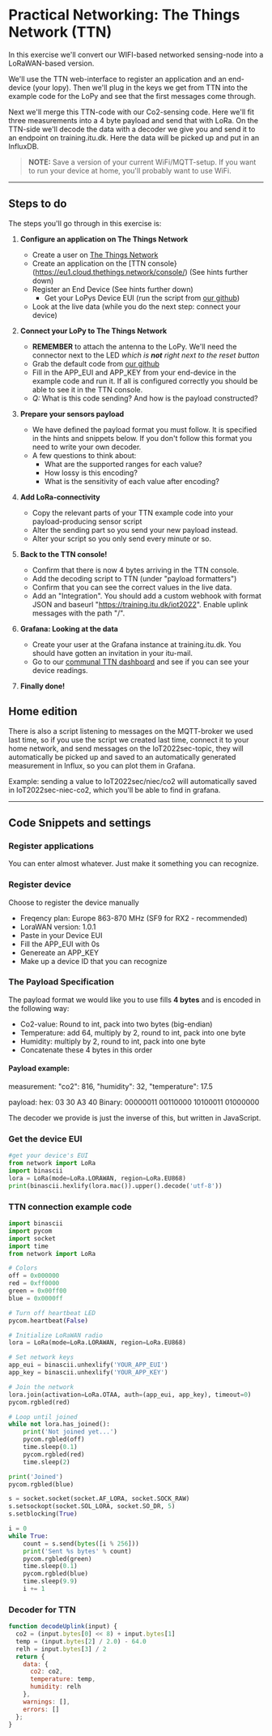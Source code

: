 # Practical Networking: The Things Network (TTN)

In this exercise we'll convert our WIFI-based networked sensing-node into a LoRaWAN-based version.

We'll use the TTN web-interface to register an application and an end-device (your lopy). Then we'll plug in the keys we get from TTN into the example code for the LoPy and see that the first messages come through.

Next we'll merge this TTN-code with our Co2-sensing code. 
Here we'll fit three measurements into a 4 byte payload and send that with LoRa. 
On the TTN-side we'll decode the data with a decoder we give you and send it to an endpoint on training.itu.dk. Here the data will be picked up and put in an InfluxDB.

> __NOTE:__ Save a version of your current WiFi/MQTT-setup. If you want to run your device at home, you'll probably want to use WiFi.

---

## Steps to do
The steps you'll go through in this exercise is:

1. __Configure an application on The Things Network__
    - Create a user on [The Things Network](thethingsnetwork.org/login/) 
    - Create an application on the [TTN console}(https://eu1.cloud.thethings.network/console/) (See hints further down)
    - Register an End Device (See hints further down)
        - Get your LoPys Device EUI (run the script from [our github](https://github.com/ITU-DASYALab/IoT_course/blob/main/guides/lopyLoRa%26TTN.md))
    - Look at the live data (while you do the next step: connect your device) 

2. __Connect your LoPy to The Things Network__
    - __REMEMBER__ to attach the antenna to the LoPy. We'll need the connector next to the LED _which is __not__ right next to the reset button_ 
    - Grab the default code from [our github](https://github.com/ITU-DASYALab/IoT_course/blob/main/guides/lopyLoRa%26TTN.md)
    - Fill in the APP_EUI and APP_KEY from your end-device in the example code and run it. If all is configured correctly you should be able to see it in the TTN console.
    - _Q:_ What is this code sending? And how is the payload constructed?

3. __Prepare your sensors payload__
    - We have defined the payload format you must follow. It is specified in the hints and snippets below. If you don't follow this format you need to write your own decoder.
    - A few questions to think about:
        - What are the supported ranges for each value? 
        - How lossy is this encoding? 
        - What is the sensitivity of each value after encoding?
    
4. __Add LoRa-connectivity__
    - Copy the relevant parts of your TTN example code into your payload-producing sensor script
    - Alter the sending part so you send your new payload instead.
    - Alter your script so you only send every minute or so.

5. __Back to the TTN console!__
    - Confirm that there is now 4 bytes arriving in the TTN console.
    - Add the decoding script to TTN (under "payload formatters")
    - Confirm that you can see the correct values in the live data.
    - Add an "Integration". You should add a custom webhook with format JSON and baseurl "https://training.itu.dk/iot2022". Enable uplink messages with the path "/".

6. __Grafana: Looking at the data__
    - Create your user at the Grafana instance at training.itu.dk. You should have gotten an invitation in your itu-mail.
    - Go to our [communal TTN dashboard](https://training.itu.dk:3000/d/z7rSMlY7z/ttn-co2-lopy-all?orgId=5&refresh=10s) and see if you can see your device readings.

7. __Finally done!__

## Home edition

There is also a script listening to messages on the MQTT-broker we used last time, so if you use the script we created last time, connect it to your home network, and send messages on the IoT2022sec-topic, they will automatically be picked up and saved to an automatically generated measurement in Influx, so you can plot them in Grafana.

Example: sending a value to IoT2022sec/niec/co2 will automatically saved in IoT2022sec-niec-co2, which you'll be able to find in grafana.

---

## Code Snippets and settings

### Register applications
You can enter almost whatever. Just make it something you can recognize.

### Register device
Choose to register the device manually

- Freqency plan: Europe 863-870 MHz (SF9 for RX2 - recommended)
- LoraWAN version: 1.0.1
- Paste in your Device EUI
- Fill the APP_EUI with 0s
- Genereate an APP_KEY
- Make up a device ID that you can recognize

### The Payload Specification

The payload format we would like you to use fills __4 bytes__ and is encoded in the following way:

- Co2-value: Round to int, pack into two bytes (big-endian)
- Temperature: add 64, multiply by 2, round to int, pack into one byte
- Humidity: multiply by 2, round to int, pack into one byte
- Concatenate these 4 bytes in this order

#### Payload example:
measurement:
"co2": 816,
"humidity": 32,
"temperature": 17.5

payload: 
hex: 03 30 A3 40
Binary: 00000011 00110000 10100011 01000000

The decoder we provide is just the inverse of this, but written in JavaScript.

### Get the device EUI
```python
#get your device's EUI
from network import LoRa
import binascii
lora = LoRa(mode=LoRa.LORAWAN, region=LoRa.EU868)
print(binascii.hexlify(lora.mac()).upper().decode('utf-8'))
```

### TTN connection example code
```python
import binascii
import pycom
import socket
import time
from network import LoRa

# Colors
off = 0x000000
red = 0xff0000
green = 0x00ff00
blue = 0x0000ff

# Turn off heartbeat LED
pycom.heartbeat(False)

# Initialize LoRaWAN radio
lora = LoRa(mode=LoRa.LORAWAN, region=LoRa.EU868)

# Set network keys
app_eui = binascii.unhexlify('YOUR_APP_EUI')
app_key = binascii.unhexlify('YOUR_APP_KEY')

# Join the network
lora.join(activation=LoRa.OTAA, auth=(app_eui, app_key), timeout=0)
pycom.rgbled(red)

# Loop until joined
while not lora.has_joined():
    print('Not joined yet...')
    pycom.rgbled(off)
    time.sleep(0.1)
    pycom.rgbled(red)
    time.sleep(2)

print('Joined')
pycom.rgbled(blue)

s = socket.socket(socket.AF_LORA, socket.SOCK_RAW)
s.setsockopt(socket.SOL_LORA, socket.SO_DR, 5)
s.setblocking(True)

i = 0
while True:
    count = s.send(bytes([i % 256]))
    print('Sent %s bytes' % count)
    pycom.rgbled(green)
    time.sleep(0.1)
    pycom.rgbled(blue)
    time.sleep(9.9)
    i += 1
```

### Decoder for TTN
```javascript
function decodeUplink(input) {
  co2 = (input.bytes[0] << 8) + input.bytes[1]
  temp = (input.bytes[2] / 2.0) - 64.0
  relh = input.bytes[3] / 2
  return {
    data: {
      co2: co2,
      temperature: temp,
      humidity: relh
    },
    warnings: [],
    errors: []
  };
}
```

